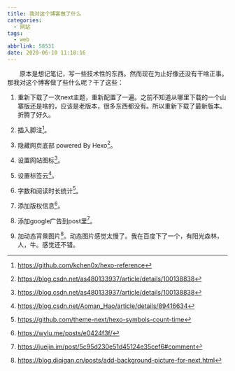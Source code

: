 ```yaml
---
title: 我对这个博客做了什么
categories:
  - 网站
tags:
  - web
abbrlink: 58531
date: 2020-06-10 11:18:16
---
```


&emsp;&emsp;原本是想记笔记，写一些技术性的东西。然而现在为止好像还没有干啥正事。那我对这个博客做了些什么呢？干了这些：
<!-- more -->

1. 重新下载了一次next主题，重新配置了一遍。之前不知道从哪里下载的一个山寨版还是啥的，应该是老版本，很多东西都没有。所以重新下载了最新版本。折腾了好久。

2. 插入脚注[^1]。 

3. 隐藏网页底部 powered By Hexo[^2]。

4. 设置网站图标[^2]。

5. 设置标签云[^3]。

6. 字数和阅读时长统计[^4]。

7. 添加版权信息[^5]。

8. 添加google广告到post里[^6]。

9. 加动态背景图片[^7]。动态图片感觉太慢了。我在百度下了一个，有阳光森林，人，牛。感觉还不错。

[^1]:https://github.com/kchen0x/hexo-reference
[^2]:https://blog.csdn.net/as480133937/article/details/100138838
[^3]:https://blog.csdn.net/Aoman_Hao/article/details/89416634
[^4]:https://github.com/theme-next/hexo-symbols-count-time
[^5]:https://wylu.me/posts/e0424f3f/
[^6]:https://juejin.im/post/5c95d230e51d45124e35cef6#comment
[^7]:https://blog.diqigan.cn/posts/add-background-picture-for-next.html 
